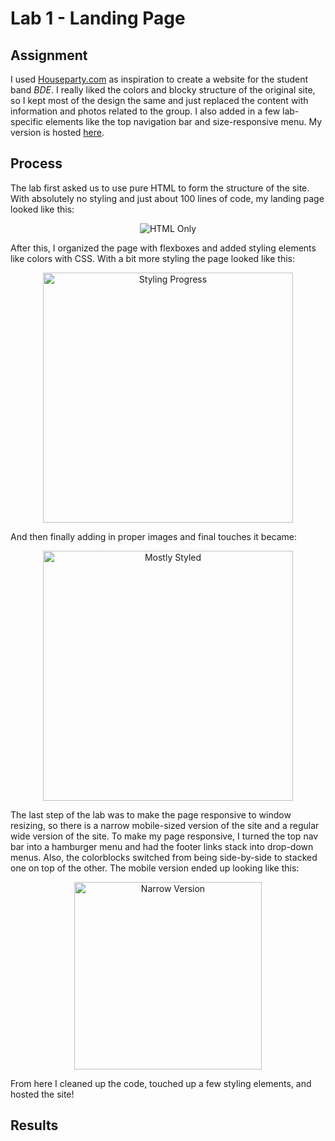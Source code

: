 # Lab 1 - Landing Page

## Assignment
I used [Houseparty.com](https://houseparty.com/) as inspiration to create a website for the student band *BDE*. I really liked the colors and blocky structure of the original site, so I kept most of the design the same and just replaced the content with information and photos related to the group. I also added in a few lab-specific elements like the top navigation bar and size-responsive menu. My version is hosted [here](https://dartmouth-cs52-19s.github.io/lab1-landingpage-emmalangfitt/).

## Process
The lab first asked us to use pure HTML to form the structure of the site. With absolutely no styling and just about 100 lines of code, my landing page looked like this: 

<p align="center">
  <img src="resources/HTMLScreenCap.png" title="HTML Only">
</p>

After this, I organized the page with flexboxes and added styling elements like colors with CSS. With a bit more styling the page looked like this:

<p align="center">
  <img src="resources/StylingProgress.png" width="400" title="Styling Progress">
</p>

And then finally adding in proper images and final touches it became:

<p align="center">
  <img src="resources/MostlyStyled.png" width="400" title="Mostly Styled">
</p>

The last step of the lab was to make the page responsive to window resizing, so there is a narrow mobile-sized version of the site and a regular wide version of the site. To make my page responsive, I turned the top nav bar into a hamburger menu and had the footer links stack into drop-down menus. Also, the colorblocks switched from being side-by-side to stacked one on top of the other. The mobile version ended up looking like this: 

<p align="center">
  <img src="resources/SkinnyVersion.png" width="300" title="Narrow Version">
</p>

From here I cleaned up the code, touched up a few styling elements, and hosted the site!

## Results

